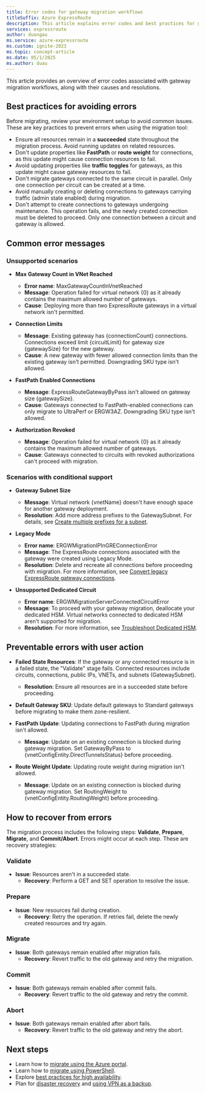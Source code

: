 ```yaml
---
title: Error codes for gateway migration workflows
titleSuffix: Azure ExpressRoute
description: This article explains error codes and best practices for gateway migration
services: expressroute
author: duongau
ms.service: azure-expressroute
ms.custom: ignite-2023
ms.topic: concept-article
ms.date: 05/1/2025
ms.author: duau
---
```


This article provides an overview of error codes associated with gateway migration workflows, along with their causes and resolutions.

## Best practices for avoiding errors

Before migrating, review your environment setup to avoid common issues. These are key practices to prevent errors when using the migration tool:

* Ensure all resources remain in a **succeeded** state throughout the migration process. Avoid running updates on related resources.
* Don't update properties like **FastPath** or **route weight** for connections, as this update might cause connection resources to fail.
* Avoid updating properties like **traffic toggles** for gateways, as this update might cause gateway resources to fail.
* Don't migrate gateways connected to the same circuit in parallel. Only one connection per circuit can be created at a time.
* Avoid manually creating or deleting connections to gateways carrying traffic (admin state enabled) during migration.
* Don't attempt to create connections to gateways undergoing maintenance. This operation fails, and the newly created connection must be deleted to proceed. Only one connection between a circuit and gateway is allowed.

## Common error messages

### Unsupported scenarios

* **Max Gateway Count in VNet Reached**  
  * **Error name**: MaxGatewayCountInVnetReached  
  * **Message**: Operation failed for virtual network {0} as it already contains the maximum allowed number of gateways.  
  * **Cause**: Deploying more than two ExpressRoute gateways in a virtual network isn't permitted.

* **Connection Limits**  
  * **Message**: Existing gateway has {connectionCount} connections. Connections exceed limit {circuitLimit} for gateway size {gatewaySize} for the new gateway.  
  * **Cause**: A new gateway with fewer allowed connection limits than the existing gateway isn't permitted. Downgrading SKU type isn't allowed.

* **FastPath Enabled Connections**  
  * **Message**: ExpressRouteGatewayByPass isn't allowed on gateway size {gatewaySize}.  
  * **Cause**: Gateways connected to FastPath-enabled connections can only migrate to UltraPerf or ERGW3AZ. Downgrading SKU type isn't allowed.

* **Authorization Revoked**  
  * **Message**: Operation failed for virtual network {0} as it already contains the maximum allowed number of gateways.  
  * **Cause**: Gateways connected to circuits with revoked authorizations can't proceed with migration.

### Scenarios with conditional support

* **Gateway Subnet Size**  
  * **Message**: Virtual network {vnetName} doesn't have enough space for another gateway deployment.  
  * **Resolution**: Add more address prefixes to the GatewaySubnet. For details, see [Create multiple prefixes for a subnet](https://learn.microsoft.com/azure/virtual-network/create-multiple-prefixes-for-subnet).

* **Legacy Mode**  
  * **Error name**: ERGWMigrationIPInGREConnectionError  
  * **Message**: The ExpressRoute connections associated with the gateway were created using Legacy Mode.  
  * **Resolution**: Delete and recreate all connections before proceeding with migration. For more information, see [Convert legacy ExpressRoute gateway connections](https://learn.microsoft.com/azure/expressroute/convert-legacy-connections).

* **Unsupported Dedicated Circuit**  
  * **Error name**: ERGWMigrationServerConnectedCircuitError  
  * **Message**: To proceed with your gateway migration, deallocate your dedicated HSM. Virtual networks connected to dedicated HSM aren't supported for migration.  
  * **Resolution**: For more information, see [Troubleshoot Dedicated HSM](https://learn.microsoft.com/azure/dedicated-hsm/troubleshoot).

## Preventable errors with user action

* **Failed State Resources**: If the gateway or any connected resource is in a failed state, the "Validate" stage fails. Connected resources include circuits, connections, public IPs, VNETs, and subnets (GatewaySubnet).  
  * **Resolution**: Ensure all resources are in a succeeded state before proceeding.

* **Default Gateway SKU**: Update default gateways to Standard gateways before migrating to make them zone-resilient.

* **FastPath Update**: Updating connections to FastPath during migration isn't allowed.  
  * **Message**: Update on an existing connection is blocked during gateway migration. Set GatewayByPass to {vnetConfigEntity.DirectTunnelsStatus} before proceeding.

* **Route Weight Update**: Updating route weight during migration isn't allowed.  
  * **Message**: Update on an existing connection is blocked during gateway migration. Set RoutingWeight to {vnetConfigEntity.RoutingWeight} before proceeding.

## How to recover from errors

The migration process includes the following steps: **Validate**, **Prepare**, **Migrate**, and **Commit/Abort**. Errors might occur at each step. These are recovery strategies:

### Validate

* **Issue**: Resources aren't in a succeeded state.  
  * **Recovery**: Perform a GET and SET operation to resolve the issue.

### Prepare

* **Issue**: New resources fail during creation.  
  * **Recovery**: Retry the operation. If retries fail, delete the newly created resources and try again.

### Migrate

* **Issue**: Both gateways remain enabled after migration fails.  
  * **Recovery**: Revert traffic to the old gateway and retry the migration.

### Commit

* **Issue**: Both gateways remain enabled after commit fails.  
  * **Recovery**: Revert traffic to the old gateway and retry the commit.

### Abort

* **Issue**: Both gateways remain enabled after abort fails.  
  * **Recovery**: Revert traffic to the old gateway and retry the abort.

## Next steps

* Learn how to [migrate using the Azure portal](https://learn.microsoft.com/azure/expressroute/howto-gateway-migration-portal).
* Learn how to [migrate using PowerShell](https://learn.microsoft.com/azure/expressroute/howto-gateway-migration-powershell).
* Explore [best practices for high availability](https://learn.microsoft.com/azure/expressroute/designing-for-high-availability-with-expressroute).
* Plan for [disaster recovery](https://learn.microsoft.com/azure/expressroute/designing-for-disaster-recovery-with-expressroute-privatepeering) and [using VPN as a backup](https://learn.microsoft.com/azure/expressroute/use-s2s-vpn-as-backup-for-expressroute-privatepeering).
